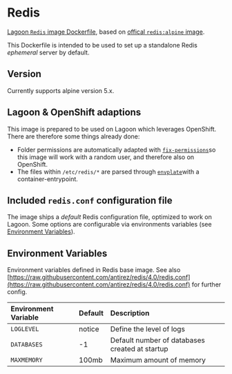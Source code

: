 # Redis

[Lagoon `Redis` image Dockerfile](https://github.com/amazeeio/lagoon/blob/master/images/redis/Dockerfile), based on [offical `redis:alpine` image](https://hub.docker.com/_/redis/).

This Dockerfile is intended to be used to set up a standalone Redis _ephemeral_ server by default.

## Version

Currently supports alpine version 5.x.

## Lagoon & OpenShift adaptions

This image is prepared to be used on Lagoon which leverages OpenShift. There are therefore some things already done:

* Folder permissions are automatically adapted with [`fix-permissions`](https://github.com/sclorg/s2i-base-container/blob/master/core/root/usr/bin/fix-permissions)so this image will work with a random user, and therefore also on OpenShift.
* The files within `/etc/redis/*` are parsed through [`envplate`](https://github.com/kreuzwerker/envplate)with a container-entrypoint.

## Included `redis.conf` configuration file

The image ships a _default_ Redis configuration file, optimized to work on Lagoon. Some options are configurable via environments variables \(see [Environment Variables](../environment_variables.md)\).

## Environment Variables

Environment variables defined in Redis base image. See also [https://raw.githubusercontent.com/antirez/redis/4.0/redis.conf](https://raw.githubusercontent.com/antirez/redis/4.0/redis.conf) for further config.

| Environment Variable | Default | Description |
| :--- | :--- | :--- |
| `LOGLEVEL` | notice | Define the level of logs |
| `DATABASES` | -1 | Default number of databases created at startup |
| `MAXMEMORY` | 100mb | Maximum amount of memory |


